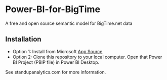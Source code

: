 # Power-BI-for-BigTime
 A free and open source semantic model for BigTime.net data

## Installation
- Option 1: Install from Microsoft [App Source](https://appsource.microsoft.com/en-us/product/power-bi/jeremyjohnson1698690911419.stand-up-analytics-for-bigtime)
- Option 2: Clone this repository to your local computer. Open that Power BI Project (PBIP file) in Power BI Desktop.

See standupanalytics.com for more information.
